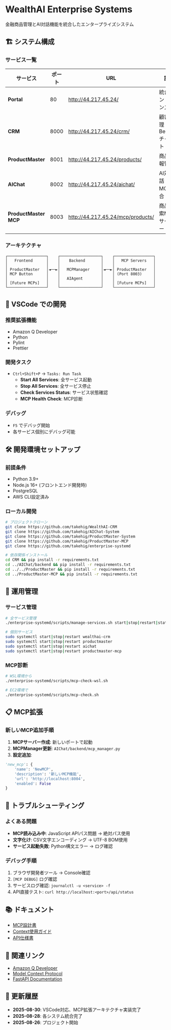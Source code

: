 # WealthAI Enterprise Systems

金融商品管理とAI対話機能を統合したエンタープライズシステム

## 🏗️ システム構成

### サービス一覧
| サービス | ポート | URL | 説明 |
|---------|--------|-----|------|
| **Portal** | 80 | http://44.217.45.24/ | 統合エントランス |
| **CRM** | 8000 | http://44.217.45.24/crm/ | 顧客管理・Bedrock チャット |
| **ProductMaster** | 8001 | http://44.217.45.24/products/ | 商品情報管理 |
| **AIChat** | 8002 | http://44.217.45.24/aichat/ | AI対話・MCP統合 |
| **ProductMaster MCP** | 8003 | http://44.217.45.24/mcp/products/ | 商品検索MCP サーバー |

### アーキテクチャ
```
┌─────────────────┐    ┌──────────────────┐    ┌─────────────────┐
│   Frontend      │    │    Backend       │    │   MCP Servers   │
│                 │    │                  │    │                 │
│ ProductMaster   │◄──►│   MCPManager     │◄──►│ ProductMaster   │
│ MCP Button      │    │                  │    │ (Port 8003)     │
│                 │    │   AIAgent        │    │                 │
│ [Future MCPs]   │    │                  │    │ [Future MCPs]   │
└─────────────────┘    └──────────────────┘    └─────────────────┘
```

## 🚀 VSCode での開発

### 推奨拡張機能
- Amazon Q Developer
- Python
- Pylint
- Prettier

### 開発タスク
- `Ctrl+Shift+P` → `Tasks: Run Task`
  - **Start All Services**: 全サービス起動
  - **Stop All Services**: 全サービス停止
  - **Check Services Status**: サービス状態確認
  - **MCP Health Check**: MCP診断

### デバッグ
- `F5` でデバッグ開始
- 各サービス個別にデバッグ可能

## 🛠️ 開発環境セットアップ

### 前提条件
- Python 3.9+
- Node.js 16+ (フロントエンド開発時)
- PostgreSQL
- AWS CLI設定済み

### ローカル開発
```bash
# プロジェクトクローン
git clone https://github.com/takehig/WealthAI-CRM
git clone https://github.com/takehig/AIChat-System
git clone https://github.com/takehig/ProductMaster-System
git clone https://github.com/takehig/ProductMaster-MCP
git clone https://github.com/takehig/enterprise-systemd

# 依存関係インストール
cd CRM && pip install -r requirements.txt
cd ../AIChat/backend && pip install -r requirements.txt
cd ../../ProductMaster && pip install -r requirements.txt
cd ../ProductMaster-MCP && pip install -r requirements.txt
```

## 🔧 運用管理

### サービス管理
```bash
# 全サービス管理
./enterprise-systemd/scripts/manage-services.sh start|stop|restart|status

# 個別サービス
sudo systemctl start|stop|restart wealthai-crm
sudo systemctl start|stop|restart productmaster
sudo systemctl start|stop|restart aichat
sudo systemctl start|stop|restart productmaster-mcp
```

### MCP診断
```bash
# WSL環境から
./enterprise-systemd/scripts/mcp-check-wsl.sh

# EC2環境で
./enterprise-systemd/scripts/mcp-check.sh
```

## 📋 MCP拡張

### 新しいMCP追加手順
1. **MCPサーバー作成**: 新しいポートで起動
2. **MCPManager更新**: `AIChat/backend/mcp_manager.py`
3. **設定追加**:
```python
'new_mcp': {
    'name': 'NewMCP',
    'description': '新しいMCP機能',
    'url': 'http://localhost:8004',
    'enabled': False
}
```

## 🐛 トラブルシューティング

### よくある問題
- **MCP読み込み中**: JavaScript APIパス問題 → 絶対パス使用
- **文字化け**: CSV文字エンコーディング → UTF-8 BOM使用
- **サービス起動失敗**: Python構文エラー → ログ確認

### デバッグ手順
1. ブラウザ開発者ツール → Console確認
2. `[MCP DEBUG]` ログ確認
3. サービスログ確認: `journalctl -u <service> -f`
4. API直接テスト: `curl http://localhost:<port>/api/status`

## 📚 ドキュメント

- [MCP設計書](./docs/MCP_Architecture_Design.md)
- [Context使用ガイド](./docs/Context_Usage_Guide.md)
- [API仕様書](./docs/API_Specification.md)

## 🔗 関連リンク

- [Amazon Q Developer](https://aws.amazon.com/q/developer/)
- [Model Context Protocol](https://modelcontextprotocol.io/)
- [FastAPI Documentation](https://fastapi.tiangolo.com/)

## 📝 更新履歴

- **2025-08-30**: VSCode対応、MCP拡張アーキテクチャ実装完了
- **2025-08-28**: 各システム統合完了
- **2025-08-26**: プロジェクト開始
